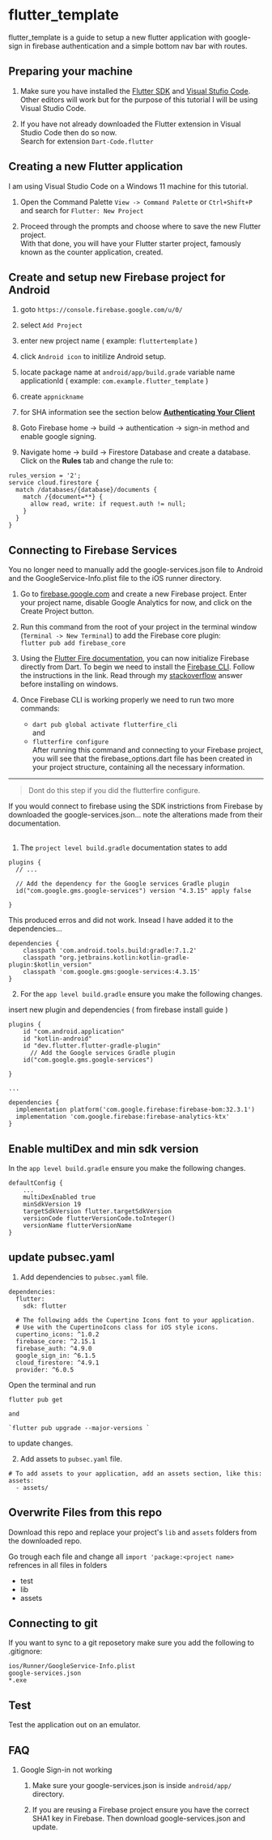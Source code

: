 # flutter_template 

flutter_template is a guide to setup a new flutter application with google-sign in firebase authentication and a simple bottom nav bar with routes.

## Preparing your machine

1. Make sure you have installed the [Flutter SDK](https://docs.flutter.dev/get-started/install) and [Visual Stufio Code](https://code.visualstudio.com/). Other editors will work but for the purpose of this tutorial I will be using Visual Studio Code.

2. If you have not already downloaded the Flutter extension in Visual Studio Code then do so now.<br>
Search for extension `Dart-Code.flutter`

## Creating a new Flutter application

I am using Visual Studio Code on a Windows 11 machine for this tutorial.

1. Open the Command Palette `View -> Command Palette` or `Ctrl+Shift+P` and search for `Flutter: New Project`

2. Proceed through the prompts and choose where to save the new Flutter project.<br> With that done, you will have your Flutter starter project, famously known as the counter application, created.

## Create and setup new Firebase project for Android

1. goto ``` https://console.firebase.google.com/u/0/ ```

2. select ```Add Project```

3. enter new project name ( example: ```fluttertemplate``` )

4. click ```Android icon``` to initilize Android setup.

5. locate package name at ``` android/app/build.grade ```  variable name applicationId ( example: ``` com.example.flutter_template ``` )

6. create ```appnickname```

7. for SHA information see the section below **[Authenticating Your Client](#authenticatingyourclient)**

8. Goto Firebase home -> build -> authentication -> sign-in method and enable google signing.

9. Navigate home -> build -> Firestore Database and create a database. Click on the **Rules** tab and change the rule to:
```
rules_version = '2';
service cloud.firestore {
  match /databases/{database}/documents {
    match /{document=**} {
      allow read, write: if request.auth != null;
    }
  }
}
```


## Connecting to Firebase Services

You no longer need to manually add the google-services.json file to Android and the GoogleService-Info.plist file to the iOS runner directory.

1. Go to [firebase.google.com](firebase.google.com) and create a new Firebase project. Enter your project name, disable Google Analytics for now, and click on the Create Project button.

2. Run this command from the root of your project in the terminal window (`Terminal -> New Terminal`) to add the Firebase core plugin:<br>
`flutter pub add firebase_core`

3. Using the [Flutter Fire documentation](https://firebase.google.com/docs/flutter/setup?platform=android), you can now initialize Firebase directly from Dart. To begin we need to install the [Firebase CLI](https://firebase.google.com/docs/cli). Follow the instructions in the link. Read through my [stackoverflow](https://stackoverflow.com/a/77000412/6401570) answer before installing on windows.

4. Once Firebase CLI is working properly we need to run two more commands:
    - `dart pub global activate flutterfire_cli`<br>
    and 
    - `flutterfire configure` <br>
After running this command and connecting to your Firebase project, you will see that the firebase_options.dart file has been created in your project structure, containing all the necessary information.

----
> Dont do this step if you did the flutterfire configure.

If you would connect to firebase using the SDK instrictions from Firebase by downloaded the google-services.json... note the alterations made from their documentation.<br><br>

1. The `project level build.gradle` documentation states to add 
```
plugins {
  // ...

  // Add the dependency for the Google services Gradle plugin
  id("com.google.gms.google-services") version "4.3.15" apply false

}
```
This produced erros and did not work. Insead I have added it to the dependencies...
```
dependencies {
    classpath 'com.android.tools.build:gradle:7.1.2'
    classpath "org.jetbrains.kotlin:kotlin-gradle-plugin:$kotlin_version"
    classpath 'com.google.gms:google-services:4.3.15'
}
```

2. For the `app level build.gradle` ensure you make the following changes.

insert new plugin and dependencies ( from firebase install guide )
```
plugins {
    id "com.android.application"
    id "kotlin-android"
    id "dev.flutter.flutter-gradle-plugin"
      // Add the Google services Gradle plugin
    id("com.google.gms.google-services")

}

...

dependencies {
  implementation platform('com.google.firebase:firebase-bom:32.3.1')
  implementation 'com.google.firebase:firebase-analytics-ktx'
}
```

## Enable multiDex and min sdk version

In the  `app level build.gradle` ensure you make the following changes.
```
defaultConfig {
    ...
    multiDexEnabled true
    minSdkVersion 19
    targetSdkVersion flutter.targetSdkVersion
    versionCode flutterVersionCode.toInteger()
    versionName flutterVersionName
}

```
## update pubsec.yaml

1. Add dependencies to ``` pubsec.yaml ``` file.

```
dependencies:
  flutter:
    sdk: flutter
    
  # The following adds the Cupertino Icons font to your application.
  # Use with the CupertinoIcons class for iOS style icons.
  cupertino_icons: ^1.0.2
  firebase_core: ^2.15.1
  firebase_auth: ^4.9.0
  google_sign_in: ^6.1.5
  cloud_firestore: ^4.9.1
  provider: ^6.0.5
```

Open the terminal and run<br>
```
flutter pub get 

and

`flutter pub upgrade --major-versions `
```
to update changes.


2. Add assets to ``` pubsec.yaml ``` file.

```
# To add assets to your application, add an assets section, like this:
assets:
  - assets/
```


## Overwrite Files from this repo

Download this repo and replace your project's ``` lib ``` and ``` assets ``` folders from the downloaded repo.

Go trough each file and change all ``` import 'package:<project name> ``` refrences in all files in folders
  - test
  - lib
  - assets


## Connecting to git

If you want to sync to a git reposetory make sure you add the following to .gitignore:

```
ios/Runner/GoogleService-Info.plist
google-services.json
*.exe
```

## Test

Test the application out on an emulator.


## FAQ

1. Google Sign-in not working

    1. Make sure your google-services.json is inside `android/app/` directory.
  
    2. If you are reusing a Firebase project ensure you have the correct SHA1 key in Firebase. Then download google-services.json and update.